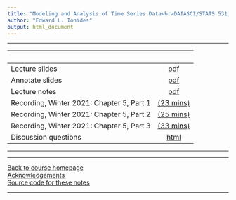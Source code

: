 ```yaml
---
title: "Modeling and Analysis of Time Series Data<br>DATASCI/STATS 531, Winter 2024<br>Chapter 5: Parameter estimation and model identification for ARMA models"
author: "Edward L. Ionides"
output: html_document
---
```


----------------------

| &nbsp;                | &nbsp;  |
|:-------               |:----:|
| Lecture slides  | [pdf](slides.pdf) |
| Annotate slides  | [pdf](slides-annotated.pdf) |
| Lecture notes   | [pdf](notes.pdf) |
| Recording, Winter 2021: Chapter 5, Part 1  | [(23 mins)](https://youtu.be/sH99lmHiHd4) |
| Recording, Winter 2021: Chapter 5, Part 2  | [(25 mins)](https://youtu.be/PUN-LY9bygo) |
| Recording, Winter 2021: Chapter 5, Part 3  | [(33 mins)](https://youtu.be/jtu96XUX3Vg) |
| Discussion questions | [html](discussion.html)
----------------------


----------------------

[Back to course homepage](../index.html)  
[Acknowledgements](../acknowledge.html)  
[Source code for these notes](http://github.com/ionides/531w22/tree/master/05/)


----------------------
